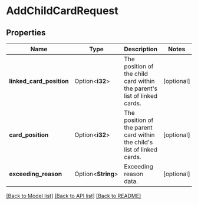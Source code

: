# AddChildCardRequest

## Properties

Name | Type | Description | Notes
------------ | ------------- | ------------- | -------------
**linked_card_position** | Option<**i32**> | The position of the child card within the parent's list of linked cards. | [optional]
**card_position** | Option<**i32**> | The position of the parent card within the child's list of linked cards. | [optional]
**exceeding_reason** | Option<**String**> | Exceeding reason data. | [optional]

[[Back to Model list]](../README.md#documentation-for-models) [[Back to API list]](../README.md#documentation-for-api-endpoints) [[Back to README]](../README.md)


